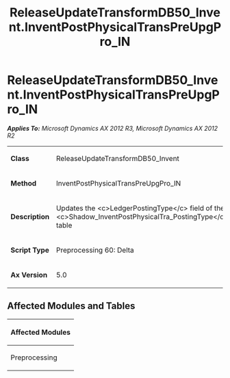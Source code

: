 ﻿---
title: ReleaseUpdateTransformDB50_Invent.InventPostPhysicalTransPreUpgPro_IN
TOCTitle: ReleaseUpdateTransformDB50_Invent.InventPostPhysicalTransPreUpgPro_IN
ms:assetid: 978e75ed-c03d-0806-95e0-ef717de0261f
ms:mtpsurl: https://msdn.microsoft.com/en-us/library/JJ686219(v=AX.60)
ms:contentKeyID: 49709922
ms.date: 05/18/2015
mtps_version: v=AX.60
---

# ReleaseUpdateTransformDB50\_Invent.InventPostPhysicalTransPreUpgPro\_IN 


_**Applies To:** Microsoft Dynamics AX 2012 R3, Microsoft Dynamics AX 2012 R2_

<table>
<colgroup>
<col style="width: 50%" />
<col style="width: 50%" />
</colgroup>
<tbody>
<tr class="odd">
<td><p><strong>Class</strong></p></td>
<td><p>ReleaseUpdateTransformDB50_Invent</p></td>
</tr>
<tr class="even">
<td><p><strong>Method</strong></p></td>
<td><p>InventPostPhysicalTransPreUpgPro_IN</p></td>
</tr>
<tr class="odd">
<td><p><strong>Description</strong></p></td>
<td><p>Updates the &lt;c&gt;LedgerPostingType&lt;/c&gt; field of the &lt;c&gt;Shadow_InventPostPhysicalTra_PostingType&lt;/c&gt; table</p></td>
</tr>
<tr class="even">
<td><p><strong>Script Type</strong></p></td>
<td><p>Preprocessing 60: Delta</p></td>
</tr>
<tr class="odd">
<td><p><strong>Ax Version</strong></p></td>
<td><p>5.0</p></td>
</tr>
</tbody>
</table>


## Affected Modules and Tables

<table>
<colgroup>
<col style="width: 100%" />
</colgroup>
<thead>
<tr class="header">
<th><p>Affected Modules</p></th>
</tr>
</thead>
<tbody>
<tr class="odd">
<td><p>Preprocessing</p></td>
</tr>
</tbody>
</table>

  


